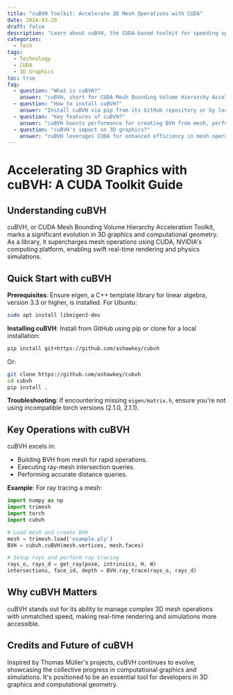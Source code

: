 ```yaml
---
title: "cuBVH Toolkit: Accelerate 3D Mesh Operations with CUDA"
date: 2024-03-20
draft: false
description: "Learn about cuBVH, the CUDA-based toolkit for speeding up mesh operations in 3D graphics and computational geometry, facilitating real-time rendering and simulations."
categories:
  - Tech
tags:
  - Technology
  - CUDA
  - 3D Graphics
toc: true
faq:
  - question: "What is cuBVH?"
    answer: "cuBVH, short for CUDA Mesh Bounding Volume Hierarchy Acceleration Toolkit, is a library aimed at improving mesh operations speed for 3D graphics rendering and simulations."
  - question: "How to install cuBVH?"
    answer: "Install cuBVH via pip from its GitHub repository or by local cloning. Ensure you have eigen version 3.3+ installed for proper functionality."
  - question: "Key features of cuBVH?"
    answer: "cuBVH boosts performance for creating BVH from mesh, performing ray-mesh intersection, and executing distance queries, crucial for 3D graphics and simulations."
  - question: "cuBVH's impact on 3D graphics?"
    answer: "cuBVH leverages CUDA for enhanced efficiency in mesh operations, revolutionizing real-time 3D rendering and simulations with its advanced capabilities."
---
```


# Accelerating 3D Graphics with cuBVH: A CUDA Toolkit Guide

## Understanding cuBVH

cuBVH, or CUDA Mesh Bounding Volume Hierarchy Acceleration Toolkit, marks a significant evolution in 3D graphics and computational geometry. As a library, it supercharges mesh operations using CUDA, NVIDIA's computing platform, enabling swift real-time rendering and physics simulations.

## Quick Start with cuBVH

**Prerequisites**: Ensure eigen, a C++ template library for linear algebra, version 3.3 or higher, is installed. For Ubuntu:

```bash
sudo apt install libeigen3-dev
```

**Installing cuBVH**: Install from GitHub using pip or clone for a local installation:

```bash
pip install git+https://github.com/ashawkey/cubvh
```

Or:

```bash
git clone https://github.com/ashawkey/cubvh
cd cubvh
pip install .
```

**Troubleshooting**: If encountering missing `eigen/matrix.h`, ensure you're not using incompatible torch versions (2.1.0, 2.1.1).

## Key Operations with cuBVH

cuBVH excels in:
- Building BVH from mesh for rapid operations.
- Executing ray-mesh intersection queries.
- Performing accurate distance queries.

**Example**: For ray tracing a mesh:

```python
import numpy as np
import trimesh
import torch
import cubvh

# Load mesh and create BVH
mesh = trimesh.load('example.ply')
BVH = cubvh.cuBVH(mesh.vertices, mesh.faces)

# Setup rays and perform ray tracing
rays_o, rays_d = get_ray(pose, intrinsics, H, W)
intersections, face_id, depth = BVH.ray_trace(rays_o, rays_d)
```

## Why cuBVH Matters

cuBVH stands out for its ability to manage complex 3D mesh operations with unmatched speed, making real-time rendering and simulations more accessible.

## Credits and Future of cuBVH

Inspired by Thomas Müller's projects, cuBVH continues to evolve, showcasing the collective progress in computational graphics and simulations. It's positioned to be an essential tool for developers in 3D graphics and computational geometry.
